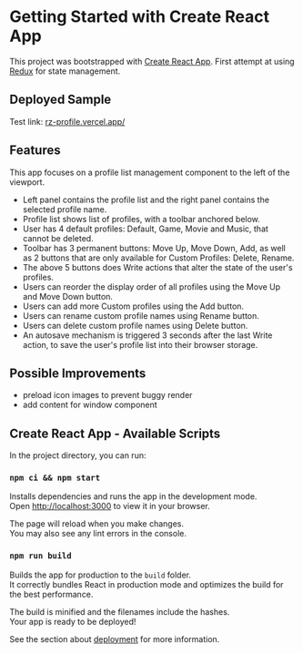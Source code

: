 # Getting Started with Create React App

This project was bootstrapped with
[Create React App](https://github.com/facebook/create-react-app). First attempt
at using [Redux](https://redux.js.org/tutorials/quick-start) for state
management.

## Deployed Sample

Test link: [rz-profile.vercel.app/](https://rz-profile.vercel.app)

## Features

This app focuses on a profile list management component to the left of the
viewport.
- Left panel contains the profile list and the right panel contains the selected
  profile name.
- Profile list shows list of profiles, with a toolbar anchored below.
- User has 4 default profiles: Default, Game, Movie and Music, that cannot be
  deleted.
- Toolbar has 3 permanent buttons: Move Up, Move Down, Add, as well as 2 buttons
  that are only available for Custom Profiles: Delete, Rename.
- The above 5 buttons does Write actions that alter the state of the user's
  profiles.
- Users can reorder the display order of all profiles using the Move Up and Move
  Down button.
- Users can add more Custom profiles using the Add button.
- Users can rename custom profile names using Rename button.
- Users can delete custom profile names using Delete button.
- An autosave mechanism is triggered 3 seconds after the last Write action, to
  save the user's profile list into their browser storage.

## Possible Improvements
- preload icon images to prevent buggy render
- add content for window component

## Create React App - Available Scripts

In the project directory, you can run:

### `npm ci && npm start`

Installs dependencies and runs the app in the development mode.\
Open [http://localhost:3000](http://localhost:3000) to view it in your browser.

The page will reload when you make changes.\
You may also see any lint errors in the console.

### `npm run build`

Builds the app for production to the `build` folder.\
It correctly bundles React in production mode and optimizes the build for the best
performance.

The build is minified and the filenames include the hashes.\
Your app is ready to be deployed!

See the section about
[deployment](https://facebook.github.io/create-react-app/docs/deployment) for
more information.

